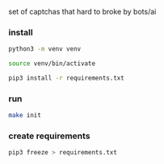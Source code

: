 set of captchas that hard to broke by bots/ai


### install
```bash
python3 -m venv venv
```

```bash
source venv/bin/activate
```
```bash
pip3 install -r requirements.txt
````
### run

```bash
make init
```

### create requirements
```bash
pip3 freeze > requirements.txt
```